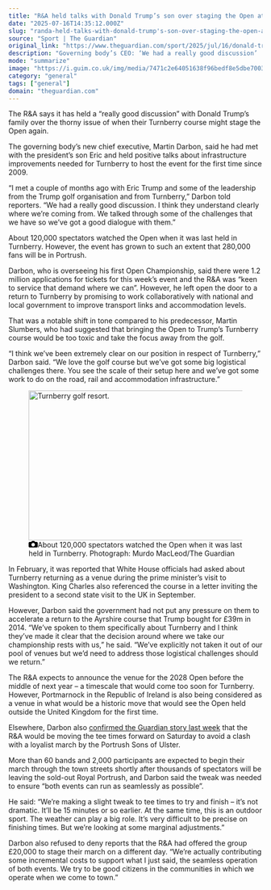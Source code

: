 ```yaml
---
title: "R&A held talks with Donald Trump’s son over staging the Open at Turnberry"
date: "2025-07-16T14:35:12.000Z"
slug: "randa-held-talks-with-donald-trump's-son-over-staging-the-open-at-turnberry"
source: "Sport | The Guardian"
original_link: "https://www.theguardian.com/sport/2025/jul/16/donald-trump-open-championship-turnberry"
description: "Governing body’s CEO: ‘We had a really good discussion’  Portrush tee times moved to avoid loyalist march  The R&A says it has held a “really good discussion” with Donald Trump’s family over the thorny issue of when their Turnberry course might stage the Open again. The governing body’s new chief executive, Martin Darbon, said he had met with the president’s son Eric and held positive talks about infrastructure improvements needed for Turnberry to host the event for the first time since 2009.  Continue reading..."
mode: "summarize"
image: "https://i.guim.co.uk/img/media/7471c2e64051638f96bedf8e5dbe7003656bc4ed/116_0_2917_2333/master/2917.jpg?width=1200&height=630&quality=85&auto=format&fit=crop&overlay-align=bottom%2Cleft&overlay-width=100p&overlay-base64=L2ltZy9zdGF0aWMvb3ZlcmxheXMvdGctZGVmYXVsdC5wbmc&enable=upscale&s=2e2bef4d080e96eda8fdfa09b82443eb"
category: "general"
tags: ["general"]
domain: "theguardian.com"
---
```

<div id="readability-page-1" class="page"><div id="maincontent"><p>The R&amp;A says it has held a “really good discussion” with Donald Trump’s family over the thorny issue of when their Turnberry course might stage the Open again.</p><p>The governing body’s new chief executive, Martin Darbon, said he had met with the president’s son Eric and held positive talks about infrastructure improvements needed for Turnberry to host the event for the first time since 2009.</p><p>“I met a couple of months ago with Eric Trump and some of the leadership from the Trump golf organisation and from Turnberry,” Darbon told reporters. “We had a really good discussion. I think they understand clearly where we’re coming from. We talked through some of the challenges that we have so we’ve got a good dialogue with them.”</p><figure id="5508ca5d-be83-43f2-9518-c64cc08f965f" data-spacefinder-role="richLink" data-spacefinder-type="model.dotcomrendering.pageElements.RichLinkBlockElement"><gu-island name="RichLinkComponent" priority="feature" deferuntil="idle" props="{&quot;richLinkIndex&quot;:3,&quot;element&quot;:{&quot;_type&quot;:&quot;model.dotcomrendering.pageElements.RichLinkBlockElement&quot;,&quot;prefix&quot;:&quot;Related: &quot;,&quot;text&quot;:&quot;Darren Clarke back at Royal Portrush with high hopes for McIlroy – and himself&quot;,&quot;elementId&quot;:&quot;5508ca5d-be83-43f2-9518-c64cc08f965f&quot;,&quot;role&quot;:&quot;richLink&quot;,&quot;url&quot;:&quot;https://www.theguardian.com/sport/2025/jul/16/darren-clarke-royal-portrush-rory-mcilroy-open-championship-golf&quot;},&quot;ajaxUrl&quot;:&quot;https://api.nextgen.guardianapps.co.uk&quot;,&quot;format&quot;:{&quot;design&quot;:0,&quot;display&quot;:0,&quot;theme&quot;:2}}"></gu-island></figure><p>About 120,000 spectators watched the Open when it was last held in Turnberry. However, the event has grown to such an extent that 280,000 fans will be in Portrush.</p><p>Darbon, who is overseeing his first Open Championship, said there were 1.2 million applications for tickets for this week’s event and the R&amp;A was “keen to service that demand where we can”. However, he left open the door to a return to Turnberry by promising to work collaboratively with national and local government to improve transport links and accommodation levels.</p><p>That was a notable shift in tone compared to his predecessor, Martin Slumbers, who had suggested that bringing the Open to Trump’s Turnberry course would be too toxic and take the focus away from the golf.</p><p>“I think we’ve been extremely clear on our position in respect of Turnberry,” Darbon said. “We love the golf course but we’ve got some big logistical challenges there. You see the scale of their setup here and we’ve got some work to do on the road, rail and accommodation infrastructure.”</p><figure id="4495dfde-172f-45f6-ad8b-c59dd5f6e51d" data-spacefinder-role="inline" data-spacefinder-type="model.dotcomrendering.pageElements.ImageBlockElement"><div id="img-2"><picture><source srcset="https://i.guim.co.uk/img/media/db7cca6b14c2134b23e3b49afaf3cd97e1753da8/0_0_5808_3872/master/5808.jpg?width=620&amp;dpr=2&amp;s=none&amp;crop=none" media="(min-width: 660px) and (-webkit-min-device-pixel-ratio: 1.25), (min-width: 660px) and (min-resolution: 120dpi)"><source srcset="https://i.guim.co.uk/img/media/db7cca6b14c2134b23e3b49afaf3cd97e1753da8/0_0_5808_3872/master/5808.jpg?width=620&amp;dpr=1&amp;s=none&amp;crop=none" media="(min-width: 660px)"><source srcset="https://i.guim.co.uk/img/media/db7cca6b14c2134b23e3b49afaf3cd97e1753da8/0_0_5808_3872/master/5808.jpg?width=605&amp;dpr=2&amp;s=none&amp;crop=none" media="(min-width: 480px) and (-webkit-min-device-pixel-ratio: 1.25), (min-width: 480px) and (min-resolution: 120dpi)"><source srcset="https://i.guim.co.uk/img/media/db7cca6b14c2134b23e3b49afaf3cd97e1753da8/0_0_5808_3872/master/5808.jpg?width=605&amp;dpr=1&amp;s=none&amp;crop=none" media="(min-width: 480px)"><source srcset="https://i.guim.co.uk/img/media/db7cca6b14c2134b23e3b49afaf3cd97e1753da8/0_0_5808_3872/master/5808.jpg?width=445&amp;dpr=2&amp;s=none&amp;crop=none" media="(min-width: 320px) and (-webkit-min-device-pixel-ratio: 1.25), (min-width: 320px) and (min-resolution: 120dpi)"><source srcset="https://i.guim.co.uk/img/media/db7cca6b14c2134b23e3b49afaf3cd97e1753da8/0_0_5808_3872/master/5808.jpg?width=445&amp;dpr=1&amp;s=none&amp;crop=none" media="(min-width: 320px)"><img alt="Turnberry golf resort. " src="https://i.guim.co.uk/img/media/db7cca6b14c2134b23e3b49afaf3cd97e1753da8/0_0_5808_3872/master/5808.jpg?width=445&amp;dpr=1&amp;s=none&amp;crop=none" width="445" height="296.66666666666663" loading="lazy"></picture></div><figcaption data-spacefinder-role="inline"><span><svg width="18" height="13" viewBox="0 0 18 13"><path d="M18 3.5v8l-1.5 1.5h-15l-1.5-1.5v-8l1.5-1.5h3.5l2-2h4l2 2h3.5l1.5 1.5zm-9 7.5c1.9 0 3.5-1.6 3.5-3.5s-1.6-3.5-3.5-3.5-3.5 1.6-3.5 3.5 1.6 3.5 3.5 3.5z"></path></svg></span><span>About 120,000 spectators watched the Open when it was last held in Turnberry.</span> Photograph: Murdo MacLeod/The Guardian</figcaption></figure><p>In February, it was reported that White House officials had asked about Turnberry returning as a venue during the prime minister’s visit to Washington. King Charles also referenced the course in a letter inviting the president to a second state visit to the UK in September.</p><p>However, Darbon said the government had not put any pressure on them to accelerate a return to the Ayrshire course that Trump bought for £39m in 2014. “We’ve spoken to them specifically about Turnberry and I think they’ve made it clear that the decision around where we take our championship rests with us,” he said. “We’ve explicitly not taken it out of our pool of venues but we’d need to address those logistical challenges should we return.”</p><p>The R&amp;A expects to announce the venue for the 2028 Open before the middle of next year – a timescale that would come too soon for Turnberry. However, Portmarnock in the Republic of Ireland is also being considered as a venue in what would be a historic move that would see the Open held outside the United Kingdom for the first time.</p><p>Elsewhere, Darbon also <a href="https://www.theguardian.com/sport/2025/jul/08/open-golf-organisers-poised-move-tee-times-amid-concerns-loyalist-parade-disruption" data-link-name="in body link">confirmed the Guardian story last week</a> that the R&amp;A would be moving the tee times forward on Saturday to avoid a clash with a loyalist march by the Portrush Sons of Ulster.</p><p>More than 60 bands and 2,000 participants are expected to begin their march through the town streets shortly after thousands of spectators will be leaving the sold-out Royal Portrush, and Darbon said the tweak was needed to ensure “both events can run as seamlessly as possible”.</p><p>He said: “We’re making a slight tweak to tee times to try and finish – it’s not dramatic. It’ll be 15 minutes or so earlier. At the same time, this is an outdoor sport. The weather can play a big role. It’s very difficult to be precise on finishing times. But we’re looking at some marginal adjustments.”</p><p>Darbon also refused to deny reports that the R&amp;A had offered the group £20,000 to stage their march on a different day. “We’re actually contributing some incremental costs to support what I just said, the seamless operation of both events. We try to be good citizens in the communities in which we operate when we come to town.”</p></div></div>